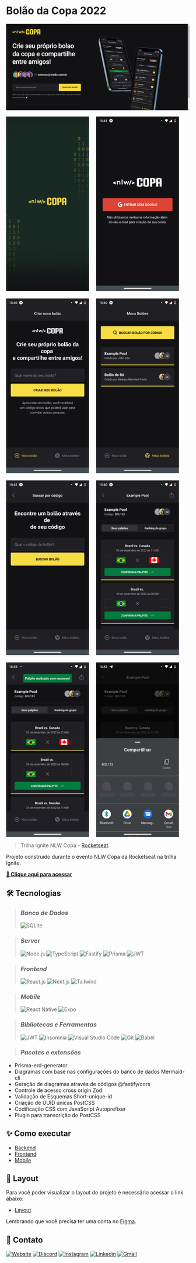 # **Bolão da Copa 2022**

![web](./.github/web.png)

<div style="display: flex; flex-wrap: wrap; gap: 20px;">
  <img src="./.github/capa.png" alt="capa" style="width: 45%;">
  <img src="./.github/entrar.jpeg" alt="entrar" style="width: 45%;">
  <img src="./.github/criar-bolao.jpeg" alt="criar-bolao" style="width: 45%;">
  <img src="./.github/listagem-bolao.jpeg" alt="listagem-bolao" style="width: 45%;">
  <img src="./.github/buscar-bolao.jpeg" alt="buscar-bolao" style="width: 45%;">
  <img src="./.github/bolao.jpeg" alt="bolao" style="width: 45%;">
  <img src="./.github/bolao-confirmado.jpeg" alt="bolao-confirmado" style="width: 45%;">
  <img src="./.github/compartilhar.jpeg" alt="compartilhar" style="width: 45%;">
</div>

> Trilha Ignite NLW Copa - [Rocketseat](https://lp.rocketseat.com.br/nlw).

Projeto construído durante o evento NLW Copa da Rocketseat na trilha Ignite.

**[🔗 Clique aqui para acessar](https://github.com/Bamarcheti/nlw-copa)**

## **🛠 Tecnologias**

> ### _Banco de Dados_
>
> ![SQLite](https://img.shields.io/badge/SQLite-07405E?style=for-the-badge&logo=sqlite&logoColor=white)

> ### _Server_
>
> ![Node.js](https://img.shields.io/badge/Node.js-339933?style=for-the-badge&logo=nodedotjs&logoColor=white) ![TypeScript](https://img.shields.io/badge/TypeScript-007ACC?style=for-the-badge&logo=typescript&logoColor=white) ![Fastify](https://img.shields.io/badge/fastify-202020?style=for-the-badge&logo=fastify&logoColor=white) ![Prisma](https://img.shields.io/badge/Prisma-3982CE?style=for-the-badge&logo=Prisma&logoColor=white) ![JWT](https://img.shields.io/badge/JWT-000000?style=for-the-badge&logo=JSON%20web%20tokens&logoColor=white)

> ### _Frontend_
>
> ![React.js](https://img.shields.io/badge/React-20232A?style=for-the-badge&logo=react&logoColor=61DAFB) ![Next.js](https://img.shields.io/badge/next.js-000000?style=for-the-badge&logo=nextdotjs&logoColor=white) ![Tailwind](https://img.shields.io/badge/Tailwind_CSS-38B2AC?style=for-the-badge&logo=tailwind-css&logoColor=white)

> ### _Mobile_
>
> ![React Native](https://img.shields.io/badge/React_Native-20232A?style=for-the-badge&logo=react&logoColor=61DAFB) ![Expo](https://img.shields.io/badge/Expo-1B1F23?style=for-the-badge&logo=expo&logoColor=white)

> ### _Bibliotecas e Ferramentas_
>
> ![JWT](https://img.shields.io/badge/JWT-000000?style=for-the-badge&logo=JSON%20web%20tokens&logoColor=white) ![Insomnia](https://img.shields.io/badge/Insomnia-5849be?style=for-the-badge&logo=Insomnia&logoColor=white) ![Visual Studio Code](https://img.shields.io/badge/VSCode-0078D4?style=for-the-badge&logo=visual%20studio%20code&logoColor=white) ![Git](https://img.shields.io/badge/GIT-E44C30?style=for-the-badge&logo=git&logoColor=white) ![Babel](https://img.shields.io/badge/Babel-F9DC3E?style=for-the-badge&logo=babel&logoColor=white)

> ### _Pacotes e extensões_

- Prisma-erd-generator
- Diagramas com base nas configurações do banco de dados
  Mermaid-cli
- Geração de diagramas através de códigos
  @fastify/cors
- Controle de acesso cross origin
  Zod
- Validação de Esquemas
  Short-unique-id
- Criação de UUID únicas
  PostCSS
- Codificação CSS com JavaScript
  Autoprefixer
- Plugin para transcrição do PostCSS

## **✨ Como executar**

- [Backend](./server/README.md)
- [Frontend](./web/README.md)
- [Mobile](./mobile/README.md)

## **💄 Layout**

Para você poder visualizar o layout do projeto é necessário acessar o link abaixo:

- [Layout](https://www.figma.com/community/file/1169028343875283461)

Lembrando que você precisa ter uma conta no [Figma](http://figma.com/).

## **💛 Contato**

[<img src='https://img.shields.io/badge/website-000000?style=for-the-badge&logo=About&logoColor=white' alt='Website' height='30'>](https://my-resume-bamarcheti.vercel.app/)
[<img src='https://img.shields.io/badge/Discord-5865F2?style=for-the-badge&logo=discord&logoColor=white' alt='Discord' height='30'>](https://discord.com/channels/@ba_marcheti#3824)
[<img src='https://img.shields.io/badge/Instagram-E4405F?style=for-the-badge&logo=instagram&logoColor=white' alt='Instagram' height='30'>](https://www.instagram.com/ba_marcheti)
[<img src='https://img.shields.io/badge/LinkedIn-0077B5?style=for-the-badge&logo=linkedin&logoColor=white' alt='Linkedin' height='30'>](https://www.linkedin.com/in/barbara-marcheti-fiorin/)
[<img src='https://img.shields.io/badge/Gmail-D14836?style=for-the-badge&logo=gmail&logoColor=white' alt='Gmail' height='30'>](bmarchetifiorin@gmail.com)
